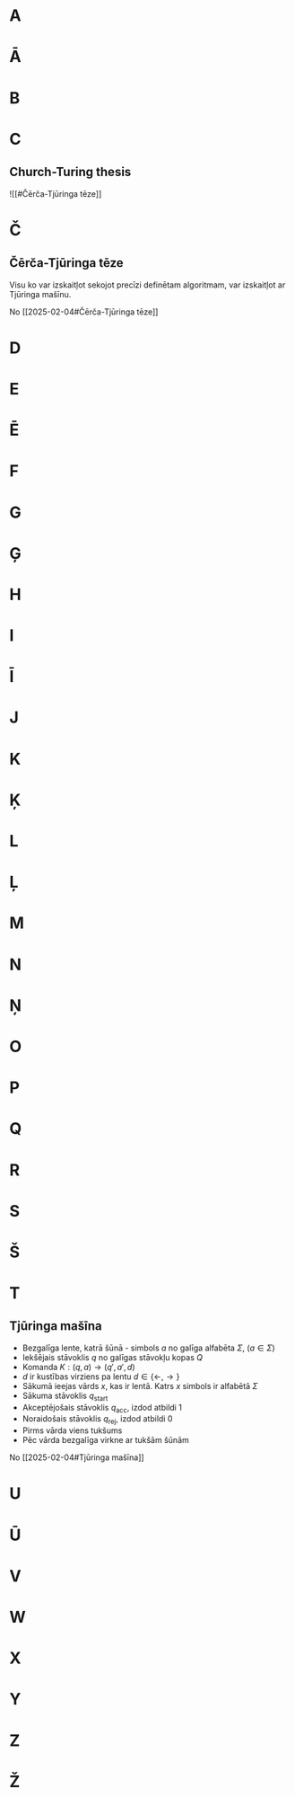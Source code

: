 # A

# Ā

# B

# C

## Church-Turing thesis
![[#Čērča-Tjūringa tēze]]

# Č

## Čērča-Tjūringa tēze

Visu ko var izskaitļot sekojot precīzi definētam algoritmam, var izskaitļot ar Tjūringa mašīnu.

No [[2025-02-04#Čērča-Tjūringa tēze]]

# D

# E

# Ē

# F

# G

# Ģ

# H

# I

# Ī

# J

# K

# Ķ

# L

# Ļ

# M

# N

# Ņ

# O

# P

# Q

# R

# S

# Š

# T

## Tjūringa mašīna
- Bezgalīga lente, katrā šūnā - simbols $a$ no galīga alfabēta $\Sigma$, ($a \in \Sigma$)
- Iekšējais stāvoklis $q$ no galīgas stāvokļu kopas $Q$
- Komanda $K : (q, a) \rightarrow (q', a', d)$
- $d$ ir kustības virziens pa lentu $d \in \{\leftarrow,\rightarrow\}$
- Sākumā ieejas vārds $x$, kas ir lentā. Katrs $x$ simbols ir alfabētā $\Sigma$
- Sākuma stāvoklis $q_{\text{start}}$
- Akceptējošais stāvoklis $q_\text{acc}$, izdod atbildi $1$
- Noraidošais stāvoklis $q_\text{rej}$, izdod atbildi $0$
- Pirms vārda viens tukšums
- Pēc vārda bezgalīga virkne ar tukšām šūnām

No [[2025-02-04#Tjūringa mašīna]]
# U

# Ū

# V

# W

# X

# Y

# Z

# Ž
